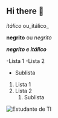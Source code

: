 ## Hi there 👋

<!--Cabeçalho -->
<!--#Título 1
##Título 2
###Título 3
####Título 4
#####Título 5
######Título 6-->
*itálico* ou_itálico_

**negrito** ou _negrito_

___negrito e itálico___

-Lista 1
-Lista 2
 - Sublista

1. Lista 1
2. Lista 2 
   1. Sublista
[]()

![Estudante de TI](https://media.istockphoto.com/id/1337318914/pt/foto/abstract-artificial-intelligence-background-3d-rendering.jpg?s=612x612&w=is&k=20&c=-E6VSOb4uQ_Cj5AXEIizkPUwUl9WZXlJS6WhCbamRuE=)


<!--
**augusto75andrade/augusto75andrade** is a ✨ _special_ ✨ repository because its `README.md` (this file) appears on your GitHub profile.

Here are some ideas to get you started:

- 🔭 I’m currently working on ...
- 🌱 I’m currently learning ...
- 👯 I’m looking to collaborate on ...
- 🤔 I’m looking for help with ...
- 💬 Ask me about ...
- 📫 How to reach me: ...
- 😄 Pronouns: ...
- ⚡ Fun fact: ...
-->
